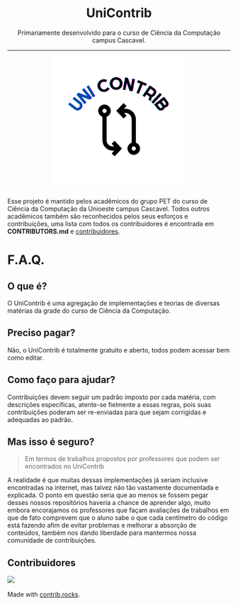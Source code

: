 # <h1 align="center">UniContrib</h1>

<p align="center">
Primariamente desenvolvido para o curso de Ciência da Computação campus Cascavel.
</p>

<hr>

<p align="center">
  <img src="https://github.com/UniContrib/.github/blob/main/profile/uni_contrib_logo_v1.png" width=300>  
</p>

Esse projeto é mantido pelos acadêmicos do grupo PET do curso de Ciência da Computação da Unioeste campus Cascavel. Todos outros acadêmicos também são reconhecidos pelos seus esforços e contribuições, uma lista com todos os contribuidores é encontrada em **CONTRIBUTORS.md** e [contribuidores](#contribuidores).

# F.A.Q.

## O que é?

O UniContrib é uma agregação de implementações e teorias de diversas matérias da grade do curso de Ciência da Computação.

## Preciso pagar?

Não, o UniContrib é totalmente gratuíto e aberto, todos podem acessar bem como editar.

## Como faço para ajudar?

Contribuições devem seguir um padrão imposto por cada matéria, com descrições específicas, atente-se fielmente a essas regras, pois suas contribuições poderam ser re-enviadas para que sejam corrigidas e adequadas ao padrão.

## Mas isso é seguro?
> Em termos de trabalhos propostos por professores que podem ser encontrados no UniContrib

A realidade é que muitas dessas implementações já seriam inclusive encontradas na internet, mas talvez não tão vastamente documentada e explicada. O ponto em questão seria que ao menos se fossem pegar desses nossos repositórios haveria a chance de aprender algo, muito embora encorajamos os professores que façam avaliações de trabalhos em que de fato comprevem que o aluno sabe o que cada centímetro do código está fazendo afim de evitar problemas e melhorar a absorção de conteúdos, também nos dando liberdade para mantermos nossa comunidade de contribuições.

## Contribuidores

<a href="https://github.com/unicontrib/unicontrib/graphs/contributors">
  <img src="https://contrib.rocks/image?repo=unicontrib/unicontrib" />
</a>

Made with [contrib.rocks](https://contrib.rocks).
